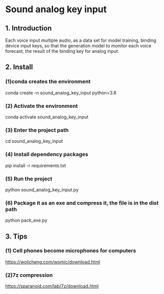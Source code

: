 # Sound analog key input

## 1. Introduction

Each voice input multiple audio, as a data set for model training, binding device input keys, so that the generation model to monitor each voice forecast, the result of the binding key for analog input.

## 2. Install

### (1)conda creates the environment

conda create -n sound_analog_key_input python=3.8

### (2) Activate the environment

conda activate sound_analog_key_input

### (3) Enter the project path

cd sound_analog_key_input

### (4) Install dependency packages

pip install -r requirements.txt

### (5) Run the project

python sound_analog_key_input.py

### (6) Package it as an exe and compress it, the file is in the dist path

python pack_exe.py

## 3. Tips

### (1) Cell phones become microphones for computers
https://wolicheng.com/womic/download.html

### (2)7z compression
https://sparanoid.com/lab/7z/download.html